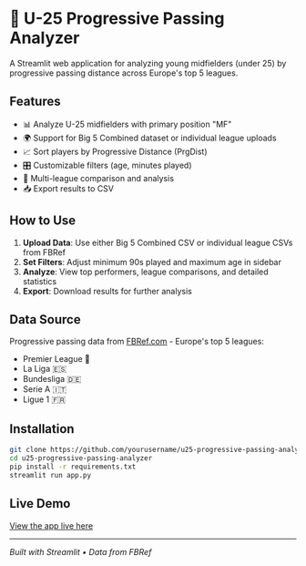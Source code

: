 # 🎯 U-25 Progressive Passing Analyzer

A Streamlit web application for analyzing young midfielders (under 25) by progressive passing distance across Europe's top 5 leagues.

## Features

- 📊 Analyze U-25 midfielders with primary position "MF"
- 🌍 Support for Big 5 Combined dataset or individual league uploads
- 📈 Sort players by Progressive Distance (PrgDist) 
- 🎛️ Customizable filters (age, minutes played)
- 📁 Multi-league comparison and analysis
- 📥 Export results to CSV

## How to Use

1. **Upload Data**: Use either Big 5 Combined CSV or individual league CSVs from FBRef
2. **Set Filters**: Adjust minimum 90s played and maximum age in sidebar
3. **Analyze**: View top performers, league comparisons, and detailed statistics
4. **Export**: Download results for further analysis

## Data Source

Progressive passing data from [FBRef.com](https://fbref.com) - Europe's top 5 leagues:
- Premier League 🏴󠁧󠁢󠁥󠁮󠁧󠁿
- La Liga 🇪🇸  
- Bundesliga 🇩🇪
- Serie A 🇮🇹
- Ligue 1 🇫🇷

## Installation

```bash
git clone https://github.com/yourusername/u25-progressive-passing-analyzer.git
cd u25-progressive-passing-analyzer
pip install -r requirements.txt
streamlit run app.py
```

## Live Demo

[View the app live here](https://your-app-url.streamlit.app)

---
*Built with Streamlit • Data from FBRef*